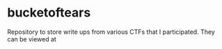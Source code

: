 # bucketoftears

Repository to store write ups from various CTFs that I participated. They can be viewed at

